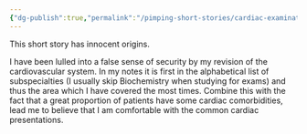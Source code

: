 ```yaml
---
{"dg-publish":true,"permalink":"/pimping-short-stories/cardiac-examination/","noteIcon":""}
---
```


This short story has innocent origins. 

I have been lulled into a false sense of security by my revision of the cardiovascular system. In my notes it is first in the alphabetical list of subspecialties (I usually skip Biochemistry when studying for exams) and thus the area which I have covered the most times. Combine this with the fact that a great proportion of patients have some cardiac comorbidities, lead me to believe that I am comfortable with the common cardiac presentations. 


